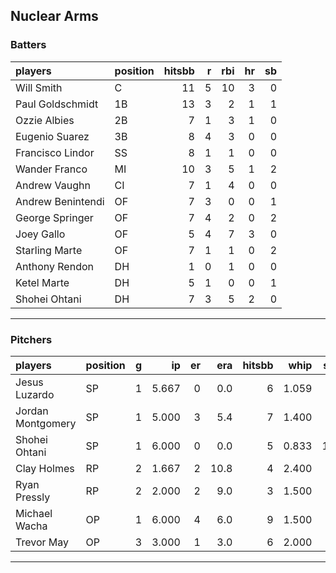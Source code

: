 ## Nuclear Arms

### Batters

 
|players           |position | hitsbb|  r| rbi| hr| sb| 
|:-----------------|:--------|------:|--:|---:|--:|--:| 
|Will Smith        |C        |     11|  5|  10|  3|  0| 
|Paul Goldschmidt  |1B       |     13|  3|   2|  1|  1| 
|Ozzie Albies      |2B       |      7|  1|   3|  1|  0| 
|Eugenio Suarez    |3B       |      8|  4|   3|  0|  0| 
|Francisco Lindor  |SS       |      8|  1|   1|  0|  0| 
|Wander Franco     |MI       |     10|  3|   5|  1|  2| 
|Andrew Vaughn     |CI       |      7|  1|   4|  0|  0| 
|Andrew Benintendi |OF       |      7|  3|   0|  0|  1| 
|George Springer   |OF       |      7|  4|   2|  0|  2| 
|Joey Gallo        |OF       |      5|  4|   7|  3|  0| 
|Starling Marte    |OF       |      7|  1|   1|  0|  2| 
|Anthony Rendon    |DH       |      1|  0|   1|  0|  0| 
|Ketel Marte       |DH       |      5|  1|   0|  0|  1| 
|Shohei Ohtani     |DH       |      7|  3|   5|  2|  0| 

* * *

### Pitchers

 
|players           |position |  g|    ip| er|  era| hitsbb|  whip| so|  w| sv| 
|:-----------------|:--------|--:|-----:|--:|----:|------:|-----:|--:|--:|--:| 
|Jesus Luzardo     |SP       |  1| 5.667|  0|  0.0|      6| 1.059|  5|  1|  0| 
|Jordan Montgomery |SP       |  1| 5.000|  3|  5.4|      7| 1.400|  3|  1|  0| 
|Shohei Ohtani     |SP       |  1| 6.000|  0|  0.0|      5| 0.833| 10|  0|  0| 
|Clay Holmes       |RP       |  2| 1.667|  2| 10.8|      4| 2.400|  2|  0|  0| 
|Ryan Pressly      |RP       |  2| 2.000|  2|  9.0|      3| 1.500|  1|  0|  0| 
|Michael Wacha     |OP       |  1| 6.000|  4|  6.0|      9| 1.500|  2|  1|  0| 
|Trevor May        |OP       |  3| 3.000|  1|  3.0|      6| 2.000|  3|  2|  0| 


* * *



